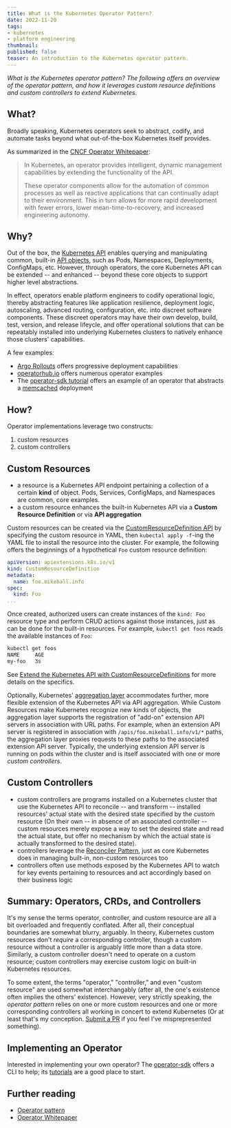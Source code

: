 ```yaml
---
title: What is the Kubernetes Operator Pattern?
date: 2022-11-20
tags:
- kubernetes
- platform engineering
thumbnail:
published: false
teaser: An introduction to the Kubernetes operator pattern.
---
```


_What is the Kubernetes operator pattern? The following offers an overview of the operator pattern, and how it leverages custom resource definitions and custom controllers to extend Kubernetes._

## What?

Broadly speaking, Kubernetes operators seek to abstract, codify, and automate tasks beyond what out-of-the-box Kubernetes itself provides.

As summarized in the [CNCF Operator Whitepaper](https://github.com/cncf/tag-app-delivery/blob/eece8f7307f2970f46f100f51932db106db46968/operator-wg/whitepaper/Operator-WhitePaper_v1-0.md#executive-summary):

> In Kubernetes, an operator provides intelligent, dynamic management capabilities by extending the functionality of the API.
>
> These operator components allow for the automation of common processes as well as reactive applications that can continually adapt to their environment. This in turn allows for more rapid development with fewer errors, lower mean-time-to-recovery, and increased engineering autonomy.

## Why?

Out of the box, the [Kubernetes API](https://kubernetes.io/docs/concepts/overview/kubernetes-api/) enables querying and manipulating common, built-in [API objects](https://kubernetes.io/docs/concepts/overview/working-with-objects/kubernetes-objects/), such as Pods, Namespaces, Deployments, ConfigMaps, etc. However, through operators, the core Kubernetes API can be extended -- and enhanced -- beyond these core objects to support higher level abstractions.

In effect, operators enable platform engineers to codify operational logic, thereby abstracting features like application resilience, deployment logic, autoscaling, advanced routing, configuration, etc. into discreet software components. These discreet operators may have their own develop, build, test, version, and release lifeycle, and offer operational solutions that can be repeatably installed into underlying Kubernetes clusters to natively enhance those clusters' capabilities.

A few examples:

* [Argo Rollouts](https://argoproj.github.io/rollouts/) offers progressive deployment capabilities
* [operatorhub.io](https://operatorhub.io/) offers numerous operator examples
* The [operator-sdk tutorial](https://sdk.operatorframework.io/docs/building-operators/golang/tutorial/) offers an example of an operator that abstracts a [memcached](https://memcached.org/) deployment

## How?

Operator implementations leverage two constructs:

1. custom resources
1. custom controllers

## Custom Resources

* a resource is a Kubernetes API endpoint pertaining a collection of a certain **kind** of object. Pods, Services, ConfigMaps, and Namespaces are common, core examples.
* a custom resource enhances the built-in Kubernetes API via a **Custom Resource Definition** or via **API aggregation**

Custom resources can be created via the [CustomResourceDefinition API](https://kubernetes.io/docs/tasks/extend-kubernetes/custom-resources/custom-resource-definitions/) by specifying the custom resource in YAML, then `kubectal apply -f`-ing the YAML file to install the resource into the cluster. For example, the following offers the beginnings of a hypothetical `Foo` custom resource definition:

```yaml
apiVersion: apiextensions.k8s.io/v1
kind: CustomResourceDefinition
metadata:
  name: foo.mikeball.info
spec:
  kind: Foo
...
```

Once created, authorized users can create instances of the `kind: Foo` resource type and perform CRUD actions against those instances, just as can be done for the built-in resources. For example, `kubectl get foos` reads the available instances of `Foo`:

```txt
kubectl get foos
NAME     AGE
my-foo   3s
```

See [Extend the Kubernetes API with CustomResourceDefinitions](https://kubernetes.io/docs/tasks/extend-kubernetes/custom-resources/custom-resource-definitions/) for more details on the specifics.

Optionally, Kubernetes' [aggregation layer](https://kubernetes.io/docs/concepts/extend-kubernetes/api-extension/apiserver-aggregation/) accommodates further, more flexible extension of the Kubernetes API via API aggregation. While Custom Resources make Kubernetes recognize new kinds of objects, the aggregation layer supports the registration of "add-on" extension API servers in association with URL paths. For example, when an extension API server is registered in association with `/apis/foo.mikeball.info/v1/*` paths, the aggregation layer proxies requests to these paths to the associated extension API server. Typically, the underlying extension API server is running on pods within the cluster and is itself associated with one or more _custom controllers_.

## Custom Controllers

* custom controllers are programs installed on a Kubernetes cluster that use the Kubernetes API to reconcile -- and transform -- installed resources' actual state with the desired state specified by the custom resource (On their own -- in absence of an associated controller -- custom resources merely expose a way to set the desired state and read the actual state, but offer no mechanism by which the actual state is actually transformed to the desired state).
* controllers leverage the [Reconciler Pattern](https://www.oreilly.com/library/view/cloud-native-infrastructure/9781491984291/ch04.html), just as core Kubernetes does in managing built-in, non-custom resources too
* controllers often use methods exposed by the Kubernetes API to watch for key events pertaining to resources and act accordingly based on their business logic

## Summary: Operators, CRDs, and Controllers

It's my sense the terms operator, controller, and custom resource are all a bit overloaded and frequently conflated. After all, their conceptual boundaries are somewhat blurry, arguably. In theory, Kubernetes custom resources don't _require_ a corresponding controller, though a custom resource without a controller is arguably little more than a data store. Similarly, a custom controller doesn't need to operate on a custom resource; custom controllers may exercise custom logic on built-in Kubernetes resources.

To some extent, the terms "operator," "controller," and even "custom resource" are used somewhat interchangably (after all, the one's existence often implies the others' existence). However, very strictly speaking, the _operator pattern_ relies on one or more custom resources and one or more corresponding controllers all working in concert to extend Kubernetes (Or at least that's my conception. [Submit a PR](http://github.com/mdb/mdb.github.io) if you feel I've misprepresented something).

## Implementing an Operator

Interested in implementing your own operator? The [operator-sdk](https://sdk.operatorframework.io/) offers a CLI to help; its [tutorials](https://sdk.operatorframework.io/docs/building-operators/) are a good place to start.

## Further reading

* [Operator pattern](https://kubernetes.io/docs/concepts/extend-kubernetes/operator/)
* [Operator Whitepaper](https://github.com/cncf/tag-app-delivery/blob/eece8f7307f2970f46f100f51932db106db46968/operator-wg/whitepaper/Operator-WhitePaper_v1-0.md)
